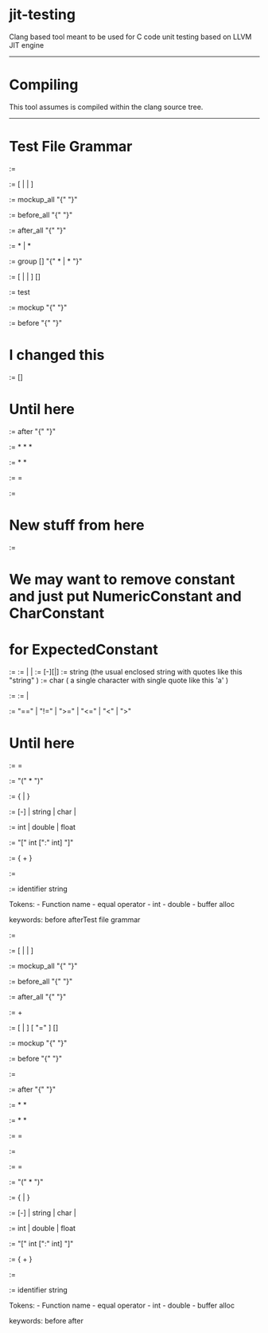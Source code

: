 jit-testing
===========

Clang based tool meant to be used for C code unit testing based on LLVM JIT engine

----------
Compiling
==========
This tool assumes is compiled within the clang source tree.

---------
Test File Grammar
========

<test-expr> := <test-file>

<test-file> := [<global-mockup> | <global-setup> | <global-teardown> ] <unit-test-expr>

<global-mockup> := mockup_all "{" <mockup-fixture> "}"

<global-setup> := before_all "{" <test-fixture> "}"

<global-teardown> := after_all "{" <test-fixture> "}"

<unit-test-expr> := <test-definition>* | <test-group>*

<test-group> := group [<identifier>] "{" <test-definition>* | <test-group>* "}"

<test-definition> := [<test-info> | <test-mockup> | <test-setup>] <test-function> [<test-teardown>]

<test-info> := test <identifier>

<test-mockup> := mockup "{" <mockup-fixture> "}"

<test-setup> :=  before "{"  <test-fixture> "}"

# I changed this
<test-function> := <function-call> [<expected-result>]
# Until here

<test-teardown> := after "{" <test-fixture> "}"

<test-fixture> := <function-call>*  <var-assignment>* <expected-expr>*

<mockup-fixture> := <mockup-function>*  <mockup-variable>*

<mockup-function> :=  <function-call> = <argument>

<mockup-variable> := <var-assignment>
# New stuff from here
<expected-result> :=  <comparison-operator> <expected-constant> 

# We may want to remove constant and just put NumericConstant and CharConstant
# for ExpectedConstant
<expected-constant> := <constant>
<constant> := <numeric-constant> | <string-constant>| <char-constant>
<numeric-constant> := [-][<integer>|<float>] 
<string-constant> := string (the usual enclosed string with quotes like this "string" )
<char-constant> := char ( a single character with single quote like this 'a' )

<expected-expr> := <operand> <comparison-operator> <operand>
<operand> := <constant> | <identifier>

<comparison-operator> := "==" | "!=" | ">=" | "<=" | "<" | ">"

# Until here
<var-assignment> := <identifier> = <argument>

<function-call> := <function-name>"(" <function-argument>* ")"

<function-argument> := {<argument> | <buffer-alloc>}

<argument> := [-]<number> | string |  char | <array-initializer>

<number> := int | double |  float

<buffer-alloc> := "[" int [":" int] "]"

<array-initializer> := { <number>+ }

<function-name> := <identifier>

<identifier> := identifier string


Tokens:
	- Function name
	- equal operator
	- int
	- double
	- buffer alloc

keywords:
	before
	afterTest file grammar

<test-expr> := <test-file>

<test-file> := [<global-mockup> | <global-setup> | <global-teardown> ] <unit-test-expr>

<global-mockup> := mockup_all "{" <mockup-fixture> "}"

<global-setup> := before_all "{" <test-fixture> "}"

<global-teardown> := after_all "{" <test-fixture> "}"

<unit-test-expr> := <test-definition>+

<test-definition> := [ <test-mockup> | <test-setup>] <test-function>  [ "=" <argument> ] [<test-teardown>]

<test-mockup> := mockup "{" <mockup-fixture> "}"

<test-setup> :=  before "{"  <test-fixture> "}"

<test-function> := <function-call>

<test-teardown> := after "{" <test-fixture> "}"

<test-fixture> := <function-call>*  <var-assignment>*

<mockup-fixture> := <mockup-function>*  <mockup-variable>*

<mockup-function> :=  <function-call> = <argument>  

<mockup-variable> := <var-assignment> 

<var-assignment> := <identifier> = <argument>

<function-call> := <function-name>"(" <function-argument>* ")"

<function-argument> := {<argument> | <buffer-alloc>}

<argument> := [-]<number> | string |  char | <array-initializer>

<number> := int | double |  float

<buffer-alloc> := "[" int [":" int] "]"

<array-initializer> := { <number>+ }

<function-name> := <identifier>

<identifier> := identifier string


Tokens:
	- Function name
	- equal operator
	- int
	- double
	- buffer alloc

keywords:
	before
	after